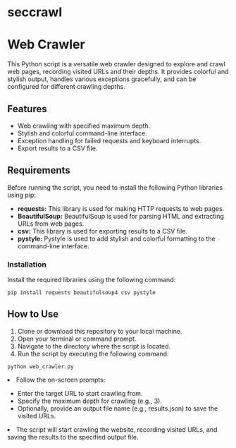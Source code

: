 # seccrawl
<h1>Web Crawler</h1>

<p>This Python script is a versatile web crawler designed to explore and crawl web pages, recording visited URLs and their depths. It provides colorful and stylish output, handles various exceptions gracefully, and can be configured for different crawling depths.</p>

<h2>Features</h2>

<ul>
  <li>Web crawling with specified maximum depth.</li>
  <li>Stylish and colorful command-line interface.</li>
  <li>Exception handling for failed requests and keyboard interrupts.</li>
  <li>Export results to a CSV file.</li>
</ul>

<h2>Requirements</h2>

<p>Before running the script, you need to install the following Python libraries using pip:</p>

<ul>
  <li><b>requests:</b> This library is used for making HTTP requests to web pages.</li>
  <li><b>BeautifulSoup:</b> BeautifulSoup is used for parsing HTML and extracting URLs from web pages.</li>
  <li><b>csv:</b> This library is used for exporting results to a CSV file.</li>
  <li><b>pystyle:</b> Pystyle is used to add stylish and colorful formatting to the command-line interface.</li>
</ul>

<h3>Installation</h3>

<p>Install the required libraries using the following command:</p>

<pre><code>pip install requests beautifulsoup4 csv pystyle</code></pre>

<h2>How to Use</h2>

<ol>
  <li>Clone or download this repository to your local machine.</li>
  <li>Open your terminal or command prompt.</li>
  <li>Navigate to the directory where the script is located.</li>
  <li>Run the script by executing the following command:</li>
</ol>

<pre><code>python web_crawler.py</code></pre>

<li>Follow the on-screen prompts:</li>

<ul>
  <li>Enter the target URL to start crawling from.</li>
  <li>Specify the maximum depth for crawling (e.g., 3).</li>
  <li>Optionally, provide an output file name (e.g., results.json) to save the visited URLs.</li>
</ul>

<li>The script will start crawling the website, recording visited URLs, and saving the results to the specified output file.</li>

</html>
